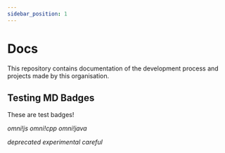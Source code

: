```yaml
---
sidebar_position: 1
---
```


# Docs

This repository contains documentation of the development process and projects made by this organisation.

## Testing MD Badges

These are test badges!

_omni!js_
_omni!cpp_
_omni!java_

_deprecated_
_experimental_
_careful_
